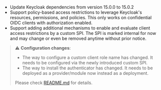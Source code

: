 * Update Keycloak dependencies from version 15.0.0 to 15.0.2
* Support policy-based access restrictions to leverage Keycloak's resources, permissions, and policies.
  This only works on confidential OIDC clients with authorization enabled.
* Support adding additional mechanisms to enable and evaluate client access restrictions by a custom SPI.
  The SPI is marked internal for now and may change or even be removed anytime without prior notice.

> ⚠️ **Configuration changes**:
>
> * The way to configure a custom client role name has changed. It needs to be configured via the newly introduced custom SPI.
> * The way to install the authenticator has changed. It needs to be deployed as a provider/module now instead as a deployment.
>
> Please check [README.md](README.md) for details.
>
